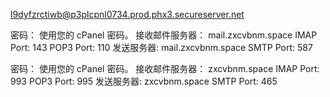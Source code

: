l9dyfzrctiwb@p3plcpnl0734.prod.phx3.secureserver.net



密码：	使用您的 cPanel 密码。
接收邮件服务器：	mail.zxcvbnm.space
IMAP Port: 143 POP3 Port: 110
发送服务器:	mail.zxcvbnm.space
SMTP Port: 587




密码：	使用您的 cPanel 密码。
接收邮件服务器：	zxcvbnm.space
IMAP Port: 993 POP3 Port: 995
发送服务器:	zxcvbnm.space
SMTP Port: 465
